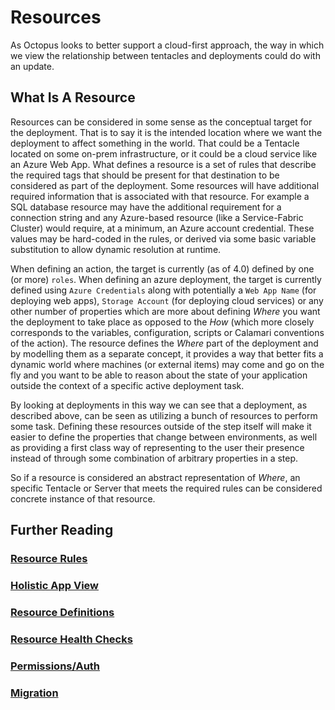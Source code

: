 # Resources #
As Octopus looks to better support  a cloud-first approach, the way in which we view the relationship between tentacles and deployments could do with an update.

## What Is A Resource ##
Resources can be considered in some sense as the conceptual target for the deployment. That is to say it is the intended location where we want the deployment to affect something in the world. That could be a Tentacle located on some on-prem infrastructure, or it could be a cloud service like an Azure Web App. What defines a resource is a set of rules that describe the required tags that should be present for that destination to be considered as part of the deployment. Some resources will have additional required information that is associated with that resource. For example a SQL database resource may have the additional requirement for a connection string and any Azure-based resource (like a Service-Fabric Cluster) would require, at a minimum, an Azure account credential. These values may be hard-coded in the rules, or derived via some basic variable substitution to allow dynamic resolution at runtime. 

When defining an action, the target is currently (as of 4.0) defined by one (or more) `roles`. When defining an azure deployment, the target is currently defined using `Azure Credentials` along with potentially a `Web App Name` (for deploying web apps), `Storage Account` (for deploying cloud services) or any other number of properties which are more about defining _Where_ you want the deployment to take place as opposed to the _How_ (which more closely corresponds to the variables, configuration, scripts or Calamari conventions of the action). The resource defines the _Where_ part of the deployment and by modelling them as a separate concept, it provides a way that better fits a dynamic world where machines (or external items) may come and go on the fly and you want to be able to reason about the state of your application outside the context of a specific active deployment task.

By looking at deployments in this way we can see that a deployment, as described above, can be seen as utilizing a bunch of resources to perform some task. Defining these resources outside of the step itself will make it easier to define the properties that change between environments, as well as providing a first class way of representing to the user their presence instead of through some combination of arbitrary properties in a step.

So if a resource is considered an abstract representation of _Where_, an specific Tentacle or Server that meets the required rules can be considered concrete instance of that resource.

## Further Reading ##
### [Resource Rules](resource_rules.md) ###
### [Holistic App View](holistic_view.md) ###
### [Resource Definitions](resource_definitions.md) ###
### [Resource Health Checks](resource_health_checks.md) ###
### [Permissions/Auth](permissions.md) ###
### [Migration](migration.md) ###